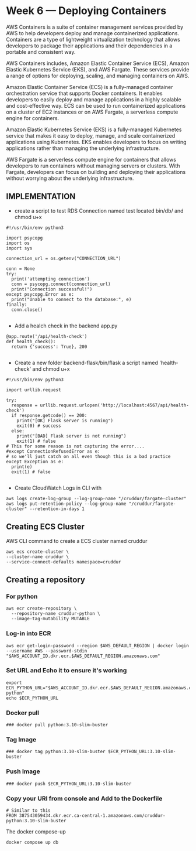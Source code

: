 # Week 6 — Deploying Containers

AWS Containers is a suite of container management services provided by AWS to help developers deploy and manage containerized applications. Containers are a type of lightweight virtualization technology that allows developers to package their applications and their dependencies in a portable and consistent way.

AWS Containers includes, Amazon Elastic Container Service (ECS), Amazon Elastic Kubernetes Service (EKS), and AWS Fargate. These services provide a range of options for deploying, scaling, and managing containers on AWS.

Amazon Elastic Container Service (ECS) is a fully-managed container orchestration service that supports Docker containers. It enables developers to easily deploy and manage applications in a highly scalable and cost-effective way. ECS can be used to run containerized applications on a cluster of EC2 instances or on AWS Fargate, a serverless compute engine for containers.

Amazon Elastic Kubernetes Service (EKS) is a fully-managed Kubernetes service that makes it easy to deploy, manage, and scale containerized applications using Kubernetes. EKS enables developers to focus on writing applications rather than managing the underlying infrastructure.

AWS Fargate is a serverless compute engine for containers that allows developers to run containers without managing servers or clusters. With Fargate, developers can focus on building and deploying their applications without worrying about the underlying infrastructure.


## IMPLEMENTATION

* create a script to test RDS Connection named test
located bin/db/
and chmod u+x 
```
#!/usr/bin/env python3

import psycopg
import os
import sys

connection_url = os.getenv("CONNECTION_URL")

conn = None
try:
  print('attempting connection')
  conn = psycopg.connect(connection_url)
  print("Connection successful!")
except psycopg.Error as e:
  print("Unable to connect to the database:", e)
finally:
  conn.close()
  
```

* Add a healch check in the backend app.py

```
@app.route('/api/health-check')
def health_check():
  return {'success': True}, 200
  
```
* Create a new folder
backend-flask/bin/flask
a script named 'health-check'
and chmod u+x 
```
#!/usr/bin/env python3

import urllib.request

try:
  response = urllib.request.urlopen('http://localhost:4567/api/health-check')
  if response.getcode() == 200:
    print("[OK] Flask server is running")
    exit(0) # success
  else:
    print("[BAD] Flask server is not running")
    exit(1) # false
# This for some reason is not capturing the error....
#except ConnectionRefusedError as e:
# so we'll just catch on all even though this is a bad practice
except Exception as e:
  print(e)
  exit(1) # false
  
```

* Create CloudWatch Logs in CLI with

```
aws logs create-log-group --log-group-name "/cruddur/fargate-cluster"
aws logs put-retention-policy --log-group-name "/cruddur/fargate-cluster" --retention-in-days 1

```

## Creating ECS Cluster
AWS CLI command to create a ECS cluster named cruddur
```
aws ecs create-cluster \
--cluster-name cruddur \
--service-connect-defaults namespace=cruddur

```

## Creating a repository

### For python
```
aws ecr create-repository \
  --repository-name cruddur-python \
  --image-tag-mutability MUTABLE
```
### Log-in into ECR

```
aws ecr get-login-password --region $AWS_DEFAULT_REGION | docker login --username AWS --password-stdin "$AWS_ACCOUNT_ID.dkr.ecr.$AWS_DEFAULT_REGION.amazonaws.com"
```

### Set URL and Echo it to ensure it's working

```
export ECR_PYTHON_URL="$AWS_ACCOUNT_ID.dkr.ecr.$AWS_DEFAULT_REGION.amazonaws.com/cruddur-python"
echo $ECR_PYTHON_URL
```

### Docker pull

```
### docker pull python:3.10-slim-buster
```

### Tag Image

```
### docker tag python:3.10-slim-buster $ECR_PYTHON_URL:3.10-slim-buster
```

### Push Image

```
### docker push $ECR_PYTHON_URL:3.10-slim-buster
```

### Copy your URI from console and Add to the Dockerfile

```
# Similar to this
FROM 387543059434.dkr.ecr.ca-central-1.amazonaws.com/cruddur-python:3.10-slim-buster
```
The docker compose-up

```
docker compose up db
```
